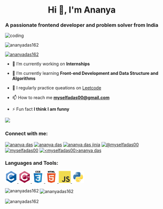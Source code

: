 <h1 align="center">Hi 👋, I'm Ananya</h1>
<h3 align="center">A passionate frontend developer and problem solver from India</h3>
<img alt="coding" width=1000 height=400 src="https://gnithyd.ac.in/cse/images/Artificial%20Intelligence%20&%20Machine%20Learning.jpg">
<p align="left"> <img src="https://komarev.com/ghpvc/?username=ananyadas162&label=Profile%20views&color=0e75b6&style=flat" alt="ananyadas162" /> </p>

<p align="left"> <a href="https://github.com/ryo-ma/github-profile-trophy"><img src="https://github-profile-trophy.vercel.app/?username=ananyadas162" alt="ananyadas162" /></a> </p>

- 🔭 I’m currently working on **Internships**

- 🌱 I’m currently learning **Front-end Development and Data Structure and Algorithms**

- 📝 I regularly practice queations on [Leetcode](Leetcode)

- 📫 How to reach me **myselfadas00@gmail.com**

- ⚡ Fun fact **I think I am funny**
<img src="https://vidhi-mody.github.io/img/contribute.gif">
<h3 align="left">Connect with me:</h3>
<p align="left">
<a href="https://linkedin.com/in/ananya das" target="blank"><img align="center" src="https://raw.githubusercontent.com/rahuldkjain/github-profile-readme-generator/master/src/images/icons/Social/linked-in-alt.svg" alt="ananya das" height="30" width="40" /></a>
<a href="https://stackoverflow.com/users/ananya das" target="blank"><img align="center" src="https://raw.githubusercontent.com/rahuldkjain/github-profile-readme-generator/master/src/images/icons/Social/stack-overflow.svg" alt="ananya das" height="30" width="40" /></a>
<a href="https://fb.com/ananya das jinia" target="blank"><img align="center" src="https://raw.githubusercontent.com/rahuldkjain/github-profile-readme-generator/master/src/images/icons/Social/facebook.svg" alt="ananya das jinia" height="30" width="40" /></a>
<a href="https://www.hackerrank.com/@myselfadas00" target="blank"><img align="center" src="https://raw.githubusercontent.com/rahuldkjain/github-profile-readme-generator/master/src/images/icons/Social/hackerrank.svg" alt="@myselfadas00" height="30" width="40" /></a>
<a href="https://www.leetcode.com/myselfadas00" target="blank"><img align="center" src="https://raw.githubusercontent.com/rahuldkjain/github-profile-readme-generator/master/src/images/icons/Social/leet-code.svg" alt="myselfadas00" height="30" width="40" /></a>
<a href="https://auth.geeksforgeeks.org/user/<myselfadas00>ananya das" target="blank"><img align="center" src="https://raw.githubusercontent.com/rahuldkjain/github-profile-readme-generator/master/src/images/icons/Social/geeks-for-geeks.svg" alt="<myselfadas00>ananya das" height="30" width="40" /></a>
</p>

<h3 align="left">Languages and Tools:</h3>
<p align="left"> <a href="https://www.cprogramming.com/" target="_blank" rel="noreferrer"> <img src="https://raw.githubusercontent.com/devicons/devicon/master/icons/c/c-original.svg" alt="c" width="40" height="40"/> </a> <a href="https://www.w3schools.com/cpp/" target="_blank" rel="noreferrer"> <img src="https://raw.githubusercontent.com/devicons/devicon/master/icons/cplusplus/cplusplus-original.svg" alt="cplusplus" width="40" height="40"/> </a> <a href="https://www.w3schools.com/css/" target="_blank" rel="noreferrer"> <img src="https://raw.githubusercontent.com/devicons/devicon/master/icons/css3/css3-original-wordmark.svg" alt="css3" width="40" height="40"/> </a> <a href="https://www.w3.org/html/" target="_blank" rel="noreferrer"> <img src="https://raw.githubusercontent.com/devicons/devicon/master/icons/html5/html5-original-wordmark.svg" alt="html5" width="40" height="40"/> </a> <a href="https://developer.mozilla.org/en-US/docs/Web/JavaScript" target="_blank" rel="noreferrer"> <img src="https://raw.githubusercontent.com/devicons/devicon/master/icons/javascript/javascript-original.svg" alt="javascript" width="40" height="40"/> </a> <a href="https://www.python.org" target="_blank" rel="noreferrer"> <img src="https://raw.githubusercontent.com/devicons/devicon/master/icons/python/python-original.svg" alt="python" width="40" height="40"/> </a> </p>

<p><img align="left" src="https://github-readme-stats.vercel.app/api/top-langs?username=ananyadas162&show_icons=true&locale=en&layout=compact" alt="ananyadas162" /></p>

<p>&nbsp;<img align="center" src="https://github-readme-stats.vercel.app/api?username=ananyadas162&show_icons=true&locale=en" alt="ananyadas162" /></p>

<p><img align="center" src="https://github-readme-streak-stats.herokuapp.com/?user=ananyadas162&" alt="ananyadas162" /></p>
